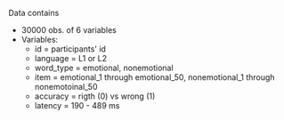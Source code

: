Data contains 
- 30000 obs. of 6 variables
- Variables:
  - id = participants' id
  - language = L1 or L2
  - word_type = emotional, nonemotional
  - item = emotional_1 through emotional_50, nonemotional_1 through nonemotoinal_50
  - accuracy = rigth (0) vs wrong (1)
  - latency = 190 - 489 ms
